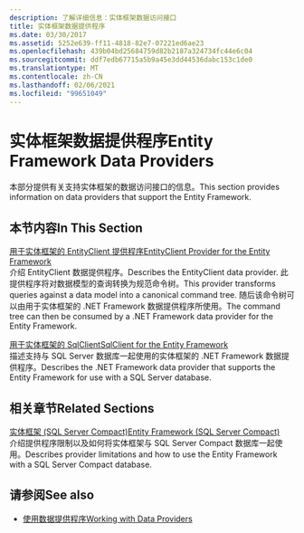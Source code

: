 ```yaml
---
description: 了解详细信息：实体框架数据访问接口
title: 实体框架数据提供程序
ms.date: 03/30/2017
ms.assetid: 5252e639-ff11-4818-82e7-07221ed6ae23
ms.openlocfilehash: 439b04bd25684759d82b2187a324734fc44e6c04
ms.sourcegitcommit: ddf7edb67715a5b9a45e3dd44536dabc153c1de0
ms.translationtype: MT
ms.contentlocale: zh-CN
ms.lasthandoff: 02/06/2021
ms.locfileid: "99651049"
---
```

# <a name="entity-framework-data-providers"></a><span data-ttu-id="d4c0a-103">实体框架数据提供程序</span><span class="sxs-lookup"><span data-stu-id="d4c0a-103">Entity Framework Data Providers</span></span>

<span data-ttu-id="d4c0a-104">本部分提供有关支持实体框架的数据访问接口的信息。</span><span class="sxs-lookup"><span data-stu-id="d4c0a-104">This section provides information on data providers that support the Entity Framework.</span></span>  
  
## <a name="in-this-section"></a><span data-ttu-id="d4c0a-105">本节内容</span><span class="sxs-lookup"><span data-stu-id="d4c0a-105">In This Section</span></span>  

 [<span data-ttu-id="d4c0a-106">用于实体框架的 EntityClient 提供程序</span><span class="sxs-lookup"><span data-stu-id="d4c0a-106">EntityClient Provider for the Entity Framework</span></span>](entityclient-provider-for-the-entity-framework.md)  
 <span data-ttu-id="d4c0a-107">介绍 EntityClient 数据提供程序。</span><span class="sxs-lookup"><span data-stu-id="d4c0a-107">Describes the EntityClient data provider.</span></span> <span data-ttu-id="d4c0a-108">此提供程序将对数据模型的查询转换为规范命令树。</span><span class="sxs-lookup"><span data-stu-id="d4c0a-108">This provider transforms queries against a data model into a canonical command tree.</span></span> <span data-ttu-id="d4c0a-109">随后该命令树可以由用于实体框架的 .NET Framework 数据提供程序所使用。</span><span class="sxs-lookup"><span data-stu-id="d4c0a-109">The command tree can then be consumed by a .NET Framework data provider for the Entity Framework.</span></span>  
  
 [<span data-ttu-id="d4c0a-110">用于实体框架的 SqlClient</span><span class="sxs-lookup"><span data-stu-id="d4c0a-110">SqlClient for the Entity Framework</span></span>](sqlclient-for-the-entity-framework.md)  
 <span data-ttu-id="d4c0a-111">描述支持与 SQL Server 数据库一起使用的实体框架的 .NET Framework 数据提供程序。</span><span class="sxs-lookup"><span data-stu-id="d4c0a-111">Describes the .NET Framework data provider that supports the Entity Framework for use with a SQL Server database.</span></span>  
  
## <a name="related-sections"></a><span data-ttu-id="d4c0a-112">相关章节</span><span class="sxs-lookup"><span data-stu-id="d4c0a-112">Related Sections</span></span>  

 <span data-ttu-id="d4c0a-113">[实体框架 (SQL Server Compact)](/previous-versions/sql/compact/sql-server-compact-4.0/cc835494(v=sql.110))</span><span class="sxs-lookup"><span data-stu-id="d4c0a-113">[Entity Framework (SQL Server Compact)](/previous-versions/sql/compact/sql-server-compact-4.0/cc835494(v=sql.110))</span></span>  
 <span data-ttu-id="d4c0a-114">介绍提供程序限制以及如何将实体框架与 SQL Server Compact 数据库一起使用。</span><span class="sxs-lookup"><span data-stu-id="d4c0a-114">Describes provider limitations and how to use the Entity Framework with a SQL Server Compact database.</span></span>  

## <a name="see-also"></a><span data-ttu-id="d4c0a-115">请参阅</span><span class="sxs-lookup"><span data-stu-id="d4c0a-115">See also</span></span>

- [<span data-ttu-id="d4c0a-116">使用数据提供程序</span><span class="sxs-lookup"><span data-stu-id="d4c0a-116">Working with Data Providers</span></span>](working-with-data-providers.md)
